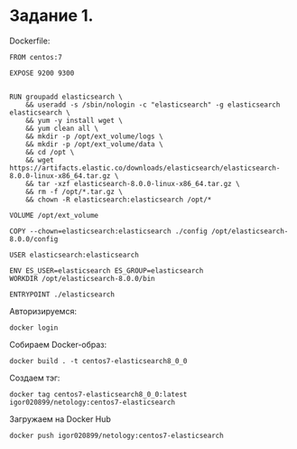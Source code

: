 Задание 1.
===

Dockerfile:

    FROM centos:7

    EXPOSE 9200 9300


    RUN groupadd elasticsearch \
        && useradd -s /sbin/nologin -c "elasticsearch" -g elasticsearch elasticsearch \
        && yum -y install wget \
        && yum clean all \
        && mkdir -p /opt/ext_volume/logs \
        && mkdir -p /opt/ext_volume/data \
        && cd /opt \
        && wget https://artifacts.elastic.co/downloads/elasticsearch/elasticsearch-8.0.0-linux-x86_64.tar.gz \
        && tar -xzf elasticsearch-8.0.0-linux-x86_64.tar.gz \
        && rm -f /opt/*.tar.gz \
        && chown -R elasticsearch:elasticsearch /opt/*

    VOLUME /opt/ext_volume

    COPY --chown=elasticsearch:elasticsearch ./config /opt/elasticsearch-8.0.0/config

    USER elasticsearch:elasticsearch

    ENV ES_USER=elasticsearch ES_GROUP=elasticsearch
    WORKDIR /opt/elasticsearch-8.0.0/bin

    ENTRYPOINT ./elasticsearch

Авторизируемся:

    docker login

Собираем Docker-образ:

    docker build . -t centos7-elasticsearch8_0_0
    
Создаем тэг:

    docker tag centos7-elasticsearch8_0_0:latest igor020899/netology:centos7-elasticsearch

Загружаем на Docker Hub

    docker push igor020899/netology:centos7-elasticsearch

